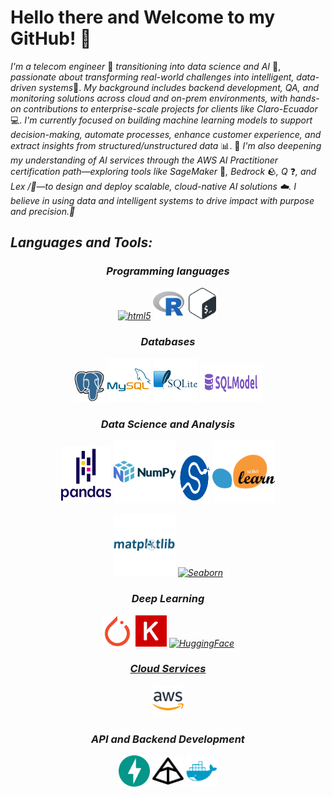 # Hello there and Welcome to my GitHub! 👋

<em> I'm a telecom engineer </em> 📡 <em>transitioning into data science and AI </em>🤖, <em>passionate about transforming real-world challenges into intelligent, data-driven systems</em>🧮. <em>My background includes backend development, QA, and monitoring solutions across cloud and on-prem environments, with hands-on contributions to enterprise-scale projects for clients like Claro-Ecuador </em>💻. <em>I'm currently focused on building machine learning models to support decision-making, automate processes, enhance customer experience, and extract insights from structured/unstructured data </em>📊. 
📖 <em>I'm also deepening my understanding of AI services through the AWS AI Practitioner certification path—exploring tools like SageMaker </em>🧠<em>, Bedrock </em>🪨<em>, Q </em>❓<em>, and Lex <em>/💬<em>—to design and deploy scalable, cloud-native AI solutions </em>☁️<em>. I believe in using data and intelligent systems to drive impact with purpose and precision.</em>🌟

<h2 align="left">Languages and Tools:</h2>
<h3 align="center">Programming languages</h3>
<p align="center"> 
<a href="https://www.python.org/" title="Python" target="_blank" rel="noreferrer"> <img src="https://cdn.jsdelivr.net/gh/devicons/devicon@latest/icons/python/python-original.svg" alt="html5" width="50" height="50"/></a>
<a href="https://www.r-project.org/other-docs.html" title="R" target="_blank" rel="noreferrer"> <img src="https://github.com/devicons/devicon/blob/master/icons/r/r-original.svg" alt="R" width="50" height="50"/></a>
<a href="https://www.gnu.org/savannah-checkouts/gnu/bash/manual/bash.html" title="Bash" target="_blank" rel="noreferrer"> <img src="https://github.com/devicons/devicon/blob/master/icons/bash/bash-plain.svg" alt="Bash" width="50" height="50"/></a>
</p>
<h3 align="center">Databases</h3>
<p align="center"> 
<a href="https://www.postgresql.org/" title="PostgreSQL" target="_blank" rel="noreferrer"> <img src="https://github.com/devicons/devicon/blob/master/icons/postgresql/postgresql-original.svg" alt="PostgreSQL" width="50" height="50"/></a>
<a href="https://dev.mysql.com/" title="MySQL" target="_blank" rel="noreferrer"> <img src="https://github.com/devicons/devicon/blob/master/icons/mysql/mysql-original-wordmark.svg" alt="MySQL" width="70" height="70"/></a>
<a href="https://sqlite.org/" title="SQLite" target="_blank" rel="noreferrer"> <img src="https://github.com/devicons/devicon/blob/master/icons/sqlite/sqlite-original-wordmark.svg" alt="SQLite" width="70" height="70"/></a>
<a href="https://sqlmodel.tiangolo.com/" title="SQLModel" target="_blank" rel="noreferrer"> <img src="https://github.com/fastapi/sqlmodel/blob/main/docs/img/logo-margin/logo-margin-vector.svg" alt="SQLModel" width="100" height="60"/></a>
</p>
<h3 align="center">Data Science and Analysis</h3>
<p align="center">
<a  href="https://pandas.pydata.org/" title="Pandas" target="_blank" rel="noreferrer"> <img src="https://github.com/devicons/devicon/blob/master/icons/pandas/pandas-original-wordmark.svg" alt="Pandas" width="80" height="90"/></a>
<a  href="https://numpy.org/" title="Numpy" target="_blank" rel="noreferrer"> <img src="https://github.com/devicons/devicon/blob/master/icons/numpy/numpy-original-wordmark.svg" alt="Numpy" width="100" height="100"/></a>
<a  href="https://scipy.org/" title="Scipy" target="_blank" rel="noreferrer"> <img src="https://raw.githubusercontent.com/scipy/scipy/main/doc/source/_static/logo.svg" alt="Scipy" width="50" height="80"/></a>
<a  href="https://scikit-learn.org/stable/index.html" title="Scikit-Learn" target="_blank" rel="noreferrer"> <img src="https://github.com/devicons/devicon/blob/master/icons/scikitlearn/scikitlearn-original.svg" alt="Scikit-Learn" width="100" height="100"/></a>
</p>
<p align="center">
<a  href="https://matplotlib.org/" title="Matplotlib" target="_blank" rel="noreferrer"> <img src="https://github.com/devicons/devicon/blob/master/icons/matplotlib/matplotlib-plain-wordmark.svg" alt="Matplotlib" width="100" height="100"/></a>
<a  href="https://seaborn.pydata.org/" title="Seaborn" target="_blank" rel="noreferrer"> 
<img src="https://raw.githubusercontent.com/mwaskom/seaborn/master/doc/_static/logo-wide-lightbg.svg" alt="Seaborn" width="100" height="100"/></a>
</p>
<h3 align="center">Deep Learning</h3>
<p align="center"> 
<a href="https://pytorch.org/" title="Pytorch" target="_blank" rel="noreferrer"> <img src="https://github.com/devicons/devicon/blob/master/icons/pytorch/pytorch-original.svg" alt="Pytorch" width="50" height="50"/></a>
<a href="https://keras.io/" title="Keras" target="_blank" rel="noreferrer"> <img src="https://github.com/devicons/devicon/blob/master/icons/keras/keras-original.svg" alt="Keras" width="50" height="50"/></a>
<a href="https://huggingface.co/" title="HuggingFace" target="_blank" rel="noreferrer"> <img src="https://huggingface.co/front/assets/huggingface_logo-noborder.svg" alt="HuggingFace" height="50"/>
</p>
<h3 align="center">Cloud Services</h3>
<p align="center"> 
<a href="https://aws.amazon.com/" title="AWS" target="_blank" rel="noreferrer"> <img src="https://github.com/devicons/devicon/blob/master/icons/amazonwebservices/amazonwebservices-original-wordmark.svg" alt="AWS" width="50" height="50"/></a>
</p>
<h3 align="center">API and Backend Development</h3>
<p align="center"> 
<a href="https://fastapi.tiangolo.com/" title="FastAPI" target="_blank" rel="noreferrer"> <img src="https://github.com/devicons/devicon/blob/master/icons/fastapi/fastapi-original.svg" alt="FastAPI" width="50" height="50"/></a>
<a href="https://pydantic.dev/" title="Pydantic" target="_blank" rel="noreferrer"> <img src="https://raw.githubusercontent.com/CamilovgTeleco/CamilovgTeleco/refs/heads/main/images/Pydantic-logo.svg" alt="Pydantic" width="50" height="50"/></a>
<a href="https://www.docker.com/" title="Docker" target="_blank" rel="noreferrer"> <img src="https://github.com/devicons/devicon/blob/master/icons/docker/docker-plain.svg" alt="Docker" width="50" height="50"/></a>
</p>





